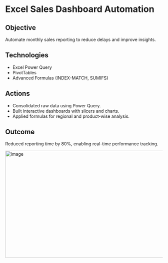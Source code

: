 # Excel Sales Dashboard Automation

## Objective
Automate monthly sales reporting to reduce delays and improve insights.

## Technologies
- Excel Power Query
- PivotTables
- Advanced Formulas (INDEX-MATCH, SUMIFS)

## Actions
- Consolidated raw data using Power Query.
- Built interactive dashboards with slicers and charts.
- Applied formulas for regional and product-wise analysis.

## Outcome
Reduced reporting time by 80%, enabling real-time performance tracking.

<img width="557" height="343" alt="image" src="https://github.com/user-attachments/assets/3692c9a1-dd4d-48d3-b06f-d0d222b66e5b" />


